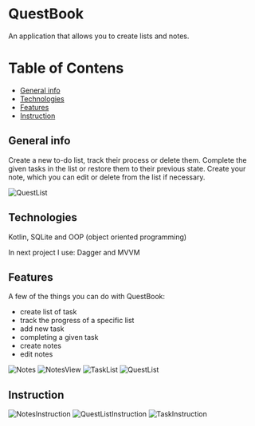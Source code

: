 # QuestBook
 
An application that allows you to create lists and notes.

# Table of Contens
* [General info](#general-info)
* [Technologies](#technologies)
* [Features](#features)
* [Instruction](#instruction)


## General info

Create a new to-do list,  track their process or delete them. Complete the given tasks in the list or restore them to their previous state. Create your note, which you can edit or delete from the list if necessary.

![QuestList](./foto/questList.jpg)


## Technologies
Kotlin, SQLite and OOP (object oriented programming)

In next project I use: Dagger and MVVM


## Features

A few of the things you can do with QuestBook:
- create list of task
- track the progress of a specific list
- add new task
- completing a given task
- create notes
- edit notes

![Notes](./foto/notes.jpg)
![NotesView](./foto/notesView.jpg)
![TaskList](./foto/taksList.jpg)
![QuestList](./foto/questList.jpg)

## Instruction

![NotesInstruction](./foto/notesInstr.jpg)
![QuestListInstruction](./foto/questInstr.jpg)
![TaskInstruction](./foto/taskInstr.jpg)
